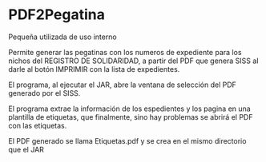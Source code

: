 # PDF2Pegatina

Pequeña utilizada de uso interno

Permite generar las pegatinas con los numeros de expediente para los nichos del REGISTRO DE SOLIDARIDAD, a partir del PDF que genera SISS al darle al botón IMPRIMIR con la lista de expedientes.

El programa, al ejecutar el JAR, abre la ventana de selección del PDF generado por el SISS.

El programa extrae la información de los espedientes y los pagina en una plantilla de etiquetas, que finalmente, sino hay problemas se abrirá el PDF con las etiquetas.

El PDF generado se llama Etiquetas.pdf y se crea en el mismo directorio que el JAR
